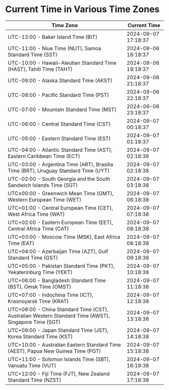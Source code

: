 # Current Time in Various Time Zones

| Time Zone | Current Time |
|-----------|--------------|
| UTC-12:00 - Baker Island Time (BIT) | 2024-09-07 17:18:37 |
| UTC-11:00 - Niue Time (NUT), Samoa Standard Time (SST) | 2024-09-06 18:18:37 |
| UTC-10:00 - Hawaii-Aleutian Standard Time (HAST), Tahiti Time (TAHT) | 2024-09-06 19:18:37 |
| UTC-09:00 - Alaska Standard Time (AKST) | 2024-09-06 21:18:37 |
| UTC-08:00 - Pacific Standard Time (PST) | 2024-09-06 22:18:37 |
| UTC-07:00 - Mountain Standard Time (MST) | 2024-09-06 23:18:37 |
| UTC-06:00 - Central Standard Time (CST) | 2024-09-07 00:18:37 |
| UTC-05:00 - Eastern Standard Time (EST) | 2024-09-07 01:18:37 |
| UTC-04:00 - Atlantic Standard Time (AST), Eastern Caribbean Time (ECT) | 2024-09-07 02:18:38 |
| UTC-03:00 - Argentina Time (ART), Brasília Time (BRT), Uruguay Standard Time (UYT) | 2024-09-07 02:18:38 |
| UTC-02:00 - South Georgia and the South Sandwich Islands Time (SGT) | 2024-09-07 03:18:38 |
| UTC±00:00 - Greenwich Mean Time (GMT), Western European Time (WET) | 2024-09-07 06:18:38 |
| UTC+01:00 - Central European Time (CET), West Africa Time (WAT) | 2024-09-07 07:18:38 |
| UTC+02:00 - Eastern European Time (EET), Central Africa Time (CAT) | 2024-09-07 08:18:38 |
| UTC+03:00 - Moscow Time (MSK), East Africa Time (EAT) | 2024-09-07 08:18:38 |
| UTC+04:00 - Azerbaijan Time (AZT), Gulf Standard Time (GST) | 2024-09-07 09:18:38 |
| UTC+05:00 - Pakistan Standard Time (PKT), Yekaterinburg Time (YEKT) | 2024-09-07 10:18:38 |
| UTC+06:00 - Bangladesh Standard Time (BST), Omsk Time (OMST) | 2024-09-07 11:18:38 |
| UTC+07:00 - Indochina Time (ICT), Krasnoyarsk Time (KRAT) | 2024-09-07 12:18:38 |
| UTC+08:00 - China Standard Time (CST), Australian Western Standard Time (AWST), Singapore Time (SGT) | 2024-09-07 13:18:38 |
| UTC+09:00 - Japan Standard Time (JST), Korea Standard Time (KST) | 2024-09-07 14:18:38 |
| UTC+10:00 - Australian Eastern Standard Time (AEST), Papua New Guinea Time (PGT) | 2024-09-07 15:18:38 |
| UTC+11:00 - Solomon Islands Time (SBT), Vanuatu Time (VUT) | 2024-09-07 16:18:38 |
| UTC+12:00 - Fiji Time (FJT), New Zealand Standard Time (NZST) | 2024-09-07 17:18:38 |
